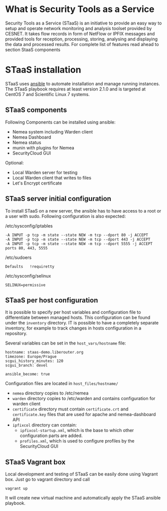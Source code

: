 # What is Security Tools as a Service

Security Tools as a Service (STaaS) is an initiative to provide an easy way to setup and operate network monitoring and analysis toolset provided by CESNET. It takes flow records in form of NetFlow or IPFIX messages and provided tools for reception, processing, storing, analysing and displaying the data and processed results. For complete list of features read ahead to section StaaS components

# STaaS installation

STaaS uses [ansible](https://www.ansible.com/) to automate installation and manage running instances.
The STaaS playbook requires at least version 2.1.0 and is targeted at CentOS 7 and Scientific Linux 7 systems.

## STaaS components

Following Components can be installed using ansible:

- Nemea system including Warden client
- Nemea Dashboard
- Nemea status
- munin with plugins for Nemea
- SecurityCloud GUI

Optional:

- Local Warden server for testing
- Local Warden client that writes to files
- Let's Encrypt certificate

## STaaS server initial configuration

To install STaaS on a new server, the ansible has to have access to a root or a user with sudo.
Following configuration is also expected:

/etc/sysconfig/iptables
```
-A INPUT -p tcp -m state --state NEW -m tcp --dport 80 -j ACCEPT
-A INPUT -p tcp -m state --state NEW -m tcp --dport 443 -j ACCEPT
-A INPUT -p tcp -m state --state NEW -m tcp --dport 5555 -j ACCEPT
ports 80, 443, 5555
```

/etc/sudoers
```
Defaults   !requiretty
```

/etc/sysconfig/selinux
```
SELINUX=permissive
```

## STaaS per host configuration

It is possible to specify per host variables and configuration file to 
differentiate between managed hosts. This configuration can be found 
under the `inventory` directory. IT is possible to have a completely 
separate inventory, for example to track changes in hosts configuration 
 in a repository.

Several variables can be set in the `host_vars/hostname` file:
```
hostname: staas-demo.liberouter.org
timezone: Europe/Prague
scgui_history_minutes: 120
scgui_branch: devel

ansible_become: true
```

Configuration files are located in `host_files/hostname/`
- `nemea` directory copies to /etc/nemea
- `warden` directory copies to /etc/warden and contains configuration for warden client
- `certificate` directory must contain `certificate.crt` and `certificate.key` files that are used for apache and nemea-dashboard API
- `ipfixcol` directory can contain:
  - `ipfixcol-startup.xml`, which is the base to which other configuration parts are added.
  - `profiles.xml`, which is used to configure profiles by the SecurityCloud GUI

## STaaS Vagrant box

Local development and testing of STaaS can be easily done using Vagrant box. Just go to vagrant directory and call
```
vagrant up
```

It will create new virtual machine and automatically apply the STaaS ansible playbook. 